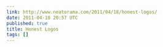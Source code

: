 ```yaml
---
link: http://www.neatorama.com/2011/04/18/honest-logos/
date: 2011-04-18 20:57 UTC
published: true
title: Honest Logos
tags: []
---
```



